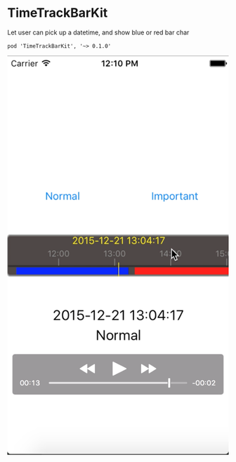 # TimeTrackBarKit
Let user can pick up a datetime, and show blue or red bar char

```
pod 'TimeTrackBarKit', '~> 0.1.0'
```
![](https://github.com/jwzhuang/TimeTrackBarKit/raw/master/screenshot.png)
